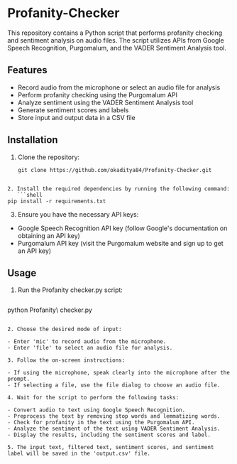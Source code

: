 # Profanity-Checker

This repository contains a Python script that performs profanity checking and sentiment analysis on audio files. The script utilizes APIs from Google Speech Recognition, Purgomalum, and the VADER Sentiment Analysis tool.

## Features

- Record audio from the microphone or select an audio file for analysis
- Perform profanity checking using the Purgomalum API
- Analyze sentiment using the VADER Sentiment Analysis tool
- Generate sentiment scores and labels
- Store input and output data in a CSV file

## Installation

1. Clone the repository:

   ```shell
   git clone https://github.com/okaditya84/Profanity-Checker.git
```

2. Install the required dependencies by running the following command:
   ```shell
pip install -r requirements.txt
```

3. Ensure you have the necessary API keys:

- Google Speech Recognition API key (follow Google's documentation on obtaining an API key)
- Purgomalum API key (visit the Purgomalum website and sign up to get an API key)


## Usage

1. Run the Profanity checker.py script:
   ```shell
python Profanity\ checker.py
```

2. Choose the desired mode of input:

- Enter 'mic' to record audio from the microphone.
- Enter 'file' to select an audio file for analysis.

3. Follow the on-screen instructions:

- If using the microphone, speak clearly into the microphone after the prompt.
- If selecting a file, use the file dialog to choose an audio file.

4. Wait for the script to perform the following tasks:

- Convert audio to text using Google Speech Recognition.
- Preprocess the text by removing stop words and lemmatizing words.
- Check for profanity in the text using the Purgomalum API.
- Analyze the sentiment of the text using VADER Sentiment Analysis.
- Display the results, including the sentiment scores and label.

5. The input text, filtered text, sentiment scores, and sentiment label will be saved in the 'output.csv' file.
